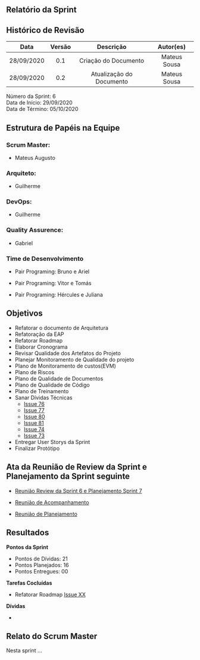
## Relatório da Sprint

## Histórico de Revisão

|   Data   |  Versão  |        Descrição       |          Autor(es)          |
|:--------:|:--------:|:----------------------:|:---------------------------:|
|28/09/2020|   0.1    | Criação do Documento        |   Mateus Sousa   |
|28/09/2020|   0.2   | Atualização do Documento        |   Mateus Sousa   |

Número da Sprint: 6 <br>
Data de Início:  29/09/2020 <br>
Data de Término: 05/10/2020 <br>

## Estrutura de Papéis na Equipe

### Scrum Master:
- Mateus Augusto

### Arquiteto:
- Guilherme

### DevOps:
- Guilherme

### Quality Assurence:
- Gabriel


### Time de Desenvolvimento

- Pair Programing: Bruno e Ariel
  

- Pair Programing: Vitor e Tomás
  

- Pair Programing: Hércules e Juliana


## Objetivos

- Refatorar o documento de Arquitetura
- Refatoração da EAP
- Refatorar Roadmap
- Elaborar Cronograma
- Revisar Qualidade dos Artefatos do Projeto
- Planejar Monitoramento de Qualidade do projeto
- Plano de Monitoramento de custos(EVM)
- Plano de Riscos
- Plano de Qualidade de Documentos
- Plano de Qualidade de Código
- Plano de Treinamento
- Sanar Dívidas Técnicas
  - [Issue 76](https://github.com/fga-eps-mds/2020.1-Grupo6/issues/76)
  - [Issue 77](https://github.com/fga-eps-mds/2020.1-Grupo6/issues/77)
  - [Issue 80](https://github.com/fga-eps-mds/2020.1-Grupo6/issues/80)
  - [Issue 81](https://github.com/fga-eps-mds/2020.1-Grupo6/issues/81)
  - [Issue 74](https://github.com/fga-eps-mds/2020.1-Grupo6/issues/74)
  - [Issue 73](https://github.com/fga-eps-mds/2020.1-Grupo6/issues/73)
- Entregar User Storys da Sprint
- Finalizar Protótipo

## Ata da Reunião de Review da Sprint e Planejamento da Sprint seguinte

- [Reunião Review da Sprint 6 e Planejamento Sprint 7](https://github.com/fga-eps-mds/2020.1-Grupo6/issues/##)

- [Reunião de Acompanhamento](https://github.com/fga-eps-mds/2020.1-Grupo6/issues/97)

- [Reunião de Planejamento](https://github.com/fga-eps-mds/2020.1-Grupo6/issues/##)

## Resultados

**Pontos da Sprint**

- Pontos de Dívidas: 21</br>
- Pontos Planejados: 16</br>
- Pontos Entregues: 00</br>

**Tarefas Cocluídas** 

- Refatorar Roadmap [Issue XX]()

**Dívidas**

- 

## Relato do Scrum Master

Nesta sprint ...